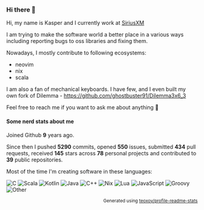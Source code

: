 ### Hi there 👋

Hi, my name is Kasper and I currently work at [SiriusXM](https://www.siriusxm.com/)

I am trying to make the software world a better place in a various ways including reporting bugs to oss libraries and fixing them. 

Nowadays, I mostly contribute to following ecosystems:
- neovim
- nix 
- scala

I am also a fan of mechanical keyboards. I have few, and I even built my own fork of Dilemma - https://github.com/ghostbuster91/Dilemma3x6_3

Feel free to reach me if you want to ask me about anything 🙂

#### Some nerd stats about me

Joined Github **9** years ago.

Since then I pushed **5290** commits, opened **550** issues, submitted **434** pull requests, received **145** stars across **78** personal projects and contributed to **39** public repositories.

Most of the time I'm creating software in these languages:

![C](https://img.shields.io/static/v1?style=flat-square&label=%E2%A0%80&color=555&labelColor=%23555555&message=C%EF%B8%B132.7%25)
![Scala](https://img.shields.io/static/v1?style=flat-square&label=%E2%A0%80&color=555&labelColor=%23c22d40&message=Scala%EF%B8%B127.4%25)
![Kotlin](https://img.shields.io/static/v1?style=flat-square&label=%E2%A0%80&color=555&labelColor=%23A97BFF&message=Kotlin%EF%B8%B114.6%25)
![Java](https://img.shields.io/static/v1?style=flat-square&label=%E2%A0%80&color=555&labelColor=%23b07219&message=Java%EF%B8%B16.3%25)
![C++](https://img.shields.io/static/v1?style=flat-square&label=%E2%A0%80&color=555&labelColor=%23f34b7d&message=C%2B%2B%EF%B8%B13.8%25)
![Nix](https://img.shields.io/static/v1?style=flat-square&label=%E2%A0%80&color=555&labelColor=%237e7eff&message=Nix%EF%B8%B13.3%25)
![Lua](https://img.shields.io/static/v1?style=flat-square&label=%E2%A0%80&color=555&labelColor=%23000080&message=Lua%EF%B8%B12.8%25)
![JavaScript](https://img.shields.io/static/v1?style=flat-square&label=%E2%A0%80&color=555&labelColor=%23f1e05a&message=JavaScript%EF%B8%B11.2%25)
![Groovy](https://img.shields.io/static/v1?style=flat-square&label=%E2%A0%80&color=555&labelColor=%234298b8&message=Groovy%EF%B8%B11.2%25)
![Other](https://img.shields.io/static/v1?style=flat-square&label=%E2%A0%80&color=555&labelColor=%23ededed&message=Other%EF%B8%B16.2%25)

<p align="right"><sub>Generated using <a href="https://github.com/marketplace/actions/profile-readme-stats">teoxoy/profile-readme-stats</a></sub></p>
